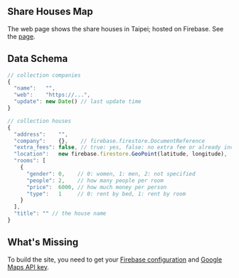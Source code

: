 ## Share Houses Map
The web page shows the share houses in Taipei; hosted on Firebase.
See the [page](https://co-living.firebaseapp.com).

## Data Schema
```js
// collection companies
{
  "name":   "",
  "web":    "https://...",
  "update": new Date() // last update time
}

// collection houses
{
  "address":    "",
  "company":    {},    // firebase.firestore.DocumentReference
  "extra_fees": false, // true: yes, false: no extra fee or already included
  "location":   new firebase.firestore.GeoPoint(latitude, longitude),
  "rooms": [
    {
      "gender": 0,    // 0: women, 1: men, 2: not specified
      "people": 2,    // how many people per room
      "price":  6000, // how much money per person
      "type":   1     // 0: rent by bed, 1: rent by room
    }
  ],
  "title": "" // the house name
}
```

## What's Missing
To build the site, you need to get your [Firebase configuration](https://firebase.google.com/docs/web/setup)
and [Google Maps API key](developers.google.com/maps/documentation/javascript/get-api-key).